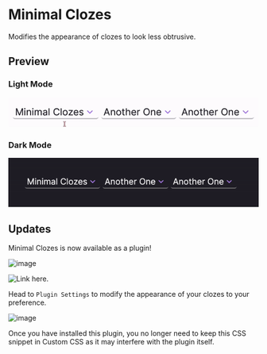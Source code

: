 # Minimal Clozes
Modifies the appearance of clozes to look less obtrusive.

## Preview
### Light Mode
![Preview1](https://raw.githubusercontent.com/anishaaa1/Minimal-Clozes/main/src/media/minimal-clozes-light.gif)
### Dark Mode
![Preview2](https://raw.githubusercontent.com/anishaaa1/Minimal-Clozes/main/src/media/minimal-clozes-dark.gif)

## Updates
Minimal Clozes is now available as a plugin!

<img width="907" alt="image" src="https://github.com/anishaaa1/Minimal-Clozes/assets/68901589/4bae4a77-73fc-412f-a46a-d07a3f7c505c">

![Link here.](https://remnote.com/plugins/Anisha-MinimalClozes)

Head to `Plugin Settings` to modify the appearance of your clozes to your preference.

<img width="752" alt="image" src="https://github.com/anishaaa1/Minimal-Clozes/assets/68901589/d7064783-fb57-41f6-9de2-0e844047cca7">

Once you have installed this plugin, you no longer need to keep this CSS snippet in Custom CSS as it may interfere with the plugin itself.
